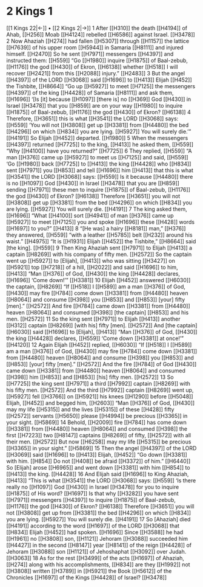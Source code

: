 # 2 Kings 1
[[1 Kings 22|←]] • [[2 Kings 2|→]]
1 After [[H310]] the death [[H4194]] of Ahab, [[H256]] Moab [[H4124]] rebelled [[H6586]] against Israel. [[H3478]] 
2 Now Ahaziah [[H274]] had fallen [[H5307]] through [[H1157]] the lattice [[H7639]] of his upper room [[H5944]] in Samaria [[H8111]] and injured himself. [[H2470]] So he sent [[H7971]] messengers [[H4397]] and instructed them: [[H559]] “Go [[H1980]] inquire [[H1875]] of Baal-zebub, [[H1176]] the god [[H430]] of Ekron, [[H6138]] whether [[H518]] I will recover [[H2421]] from this [[H2088]] injury.” [[H2483]] 
3 But the angel [[H4397]] of the LORD [[H3068]] said [[H1696]] to [[H413]] Elijah [[H452]] the Tishbite, [[H8664]] “Go up [[H5927]] to meet [[H7125]] the messengers [[H4397]] of the king [[H4428]] of Samaria [[H8111]] and ask them, [[H1696]] ‘[Is [it] because [[H1097]] [there is] no [[H369]] God [[H430]] in Israel [[H3478]] that you [[H859]] are on your way [[H1980]] to inquire [[H1875]] of Baal-zebub, [[H1176]] the god [[H430]] of Ekron? [[H6138]] 
4 Therefore, [[H3651]] this is what [[H3541]] the LORD [[H3068]] says: [[H559]] ‘You will not [[H3808]] get up [[H3381]] from [[H4480]] the bed [[H4296]] on which [[H834]] you are lying. [[H5927]] You will surely die.’” [[H4191]] So Elijah [[H452]] departed. [[H1980]] 
5 When the messengers [[H4397]] returned [[H7725]] to the king, [[H413]] he asked them, [[H559]] “Why [[H4100]] have you returned?” [[H7725]] 
6 They replied, [[H559]] “A man [[H376]] came up [[H5927]] to meet us [[H7125]] and said, [[H559]] ‘Go [[H1980]] back [[H7725]] to [[H413]] the king [[H4428]] who [[H834]] sent [[H7971]] you [[H853]] and tell [[H1696]] him [[H413]] that this is what [[H3541]] the LORD [[H3068]] says: [[H559]] Is it because [[H4480]] there is no [[H1097]] God [[H430]] in Israel [[H3478]] that you are [[H859]] sending [[H7971]] these men to inquire [[H1875]] of Baal-zebub, [[H1176]] the god [[H430]] of Ekron? [[H6138]] Therefore [[H3651]] you will not [[H3808]] get up [[H3381]] from the bed [[H4296]] on which [[H834]] you are lying. [[H5927]] You will surely die. [[H4191]] 
7 The king asked them, [[H1696]] “What [[H4100]] sort [[H4941]] of man [[H376]] came up [[H5927]] to meet [[H7125]] you and spoke [[H1696]] these [[H428]] words [[H1697]] to you?” [[H413]] 
8 “[He was] a hairy [[H8181]] man,” [[H376]] they answered, [[H559]] “with a leather [[H5785]] belt [[H232]] around his waist.” [[H4975]] “It is [[H1931]] Elijah [[H452]] the Tishbite,” [[H8664]] said [the king]. [[H559]] 
9 Then King Ahaziah sent [[H7971]] to Elijah [[H413]] a captain [[H8269]] with his company of fifty men. [[H2572]] So the captain went up [[H5927]] to [Elijah], [[H413]] who was sitting [[H3427]] on [[H5921]] top [[H7218]] of a hill, [[H2022]] and said [[H1696]] to him, [[H413]] “Man [[H376]] of God, [[H430]] the king [[H4428]] declares, [[H1696]] ‘Come down!’” [[H3381]] 
10 Elijah [[H452]] answered [[H6030]] the captain, [[H8269]] “If [[H518]] I [[H589]] am a man [[H376]] of God, [[H430]] may fire [[H784]] come down [[H3381]] from [[H4480]] heaven [[H8064]] and consume [[H398]] you [[H853]] and [[H853]] [your] fifty [men].” [[H2572]] And fire [[H784]] came down [[H3381]] from [[H4480]] heaven [[H8064]] and consumed [[H398]] [the captain] [[H853]] and his men. [[H2572]] 
11 So the king sent [[H7971]] to Elijah [[H413]] another [[H312]] captain [[H8269]] [with his] fifty [men]. [[H2572]] And [the captain] [[H6030]] said [[H1696]] to [Elijah], [[H413]] “Man [[H376]] of God, [[H430]] the king [[H4428]] declares, [[H559]] ‘Come down [[H3381]] at once!’” [[H4120]] 
12 Again Elijah [[H452]] replied, [[H6030]] “If [[H518]] I [[H589]] am a man [[H376]] of God, [[H430]] may fire [[H784]] come down [[H3381]] from [[H4480]] heaven [[H8064]] and consume [[H398]] you [[H853]] and [[H853]] [your] fifty [men].” [[H2572]] And the fire [[H784]] of God [[H430]] came down [[H3381]] from [[H4480]] heaven [[H8064]] and consumed [[H398]] him [[H853]] and [[H853]] [his] fifty men. [[H2572]] 
13 So [[H7725]] the king sent [[H7971]] a third [[H7992]] captain [[H8269]] with his fifty men. [[H2572]] And the third [[H7992]] captain [[H8269]] went up, [[H5927]] fell [[H3766]] on [[H5921]] his knees [[H1290]] before [[H5048]] Elijah, [[H452]] and begged him, [[H2603]] “Man [[H376]] of God, [[H430]] may my life [[H5315]] and the lives [[H5315]] of these [[H428]] fifty [[H2572]] servants [[H5650]] please [[H4994]] be precious [[H3365]] in your sight. [[H5869]] 
14 Behold, [[H2009]] fire [[H784]] has come down [[H3381]] from [[H4480]] heaven [[H8064]] and consumed [[H398]] the first [[H7223]] two [[H8147]] captains [[H8269]] of fifty, [[H2572]] with all their men. [[H2572]] But now [[H6258]] may my life [[H5315]] be precious [[H3365]] in your sight.” [[H5869]] 
15 Then the angel [[H4397]] of the LORD [[H3069]] said [[H1696]] to [[H413]] Elijah, [[H452]] “Go down [[H3381]] with him. [[H854]] Do not [[H408]] be afraid [[H3372]] of him.” [[H6440]] So [Elijah] arose [[H6965]] and went down [[H3381]] with him [[H854]] to [[H413]] the king. [[H4428]] 
16 And Elijah said [[H1696]] to King Ahaziah, [[H413]] “This is what [[H3541]] the LORD [[H3068]] says: [[H559]] ‘Is there really no [[H1097]] God [[H430]] in Israel [[H3478]] for you to inquire [[H1875]] of His word? [[H1697]] Is that why [[H3282]] you have sent [[H7971]] messengers [[H4397]] to inquire [[H1875]] of  Baal-zebub, [[H1176]] the god [[H430]] of Ekron? [[H6138]] Therefore [[H3651]] you will not [[H3808]] get up from [[H3381]] the bed [[H4296]] on which [[H834]] you are lying. [[H5927]] You will surely die. [[H4191]] 
17 So [Ahaziah] died [[H4191]] according to the word [[H1697]] of the LORD [[H3068]] that [[H834]] Elijah [[H452]] had spoken. [[H1696]] Since [[H3588]] he had [[H1961]] no [[H3808]] son, [[H1121]] Jehoram [[H3088]] succeeded him [[H4427]] in the second [[H8147]] year [[H8141]] of the reign [[H4428]] of Jehoram [[H3088]] son [[H1121]] of Jehoshaphat [[H3092]] over Judah. [[H3063]] 
18 As for the rest [[H3499]] of the acts [[H1697]] of Ahaziah, [[H274]] along with his accomplishments, [[H834]] are they [[H1992]] not [[H3808]] written [[H3789]] in [[H5921]] the Book [[H5612]] of the Chronicles [[H1697]] of the Kings [[H4428]] of Israel? [[H3478]] 
